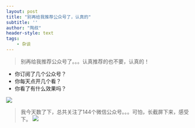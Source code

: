 ```yaml
---
layout: post
title: "别再给我推荐公众号了，认真的"
subtitle: ''
author: "陶叔"
header-style: text
tags:
    - 杂谈
---
```

> 别再给我推荐公众号了。。。认真推荐的也不要，认真的！

- 你订阅了几个公众号？
- 你每天点开几个看？
- 你看了有什么效果吗？

![](https://tjj006-1302037511.cos.ap-shanghai.myqcloud.com/2020/05/17/15896867220829.jpg)

> 我今天数了下，总共关注了144个微信公众号。。。可怕，长截屏下来，感受下。
![](https://tjj006-1302037511.cos.ap-shanghai.myqcloud.com/2020/05/17/15896870446841.jpg)

